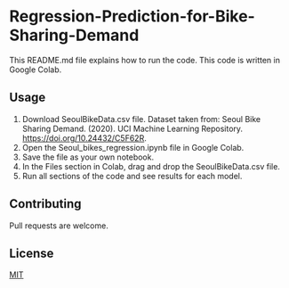# Regression-Prediction-for-Bike-Sharing-Demand

This README.md file explains how to run the code. This code is written in Google Colab.

## Usage

1. Download SeoulBikeData.csv file. Dataset taken from: Seoul Bike Sharing Demand. (2020). UCI Machine Learning Repository. https://doi.org/10.24432/C5F62R.
3. Open the Seoul_bikes_regression.ipynb file in Google Colab.
4. Save the file as your own notebook.
5. In the Files section in Colab, drag and drop the SeoulBikeData.csv file.
6. Run all sections of the code and see results for each model.

## Contributing

Pull requests are welcome.

## License

[MIT](https://choosealicense.com/licenses/mit/)
